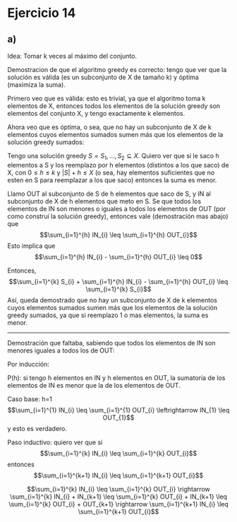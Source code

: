 # Ejercicio 14
## a) 
Idea: Tomar k veces al máximo del conjunto. 

Demostracion de que el algoritmo greedy es correcto: tengo que ver que la solución es válida (es un subconjunto de X de tamaño k) y óptima (maximiza la suma). 

Primero veo que es válida: esto es trivial, ya que el algoritmo toma k elementos de X, entonces todos los elementos de la solución greedy son elementos del conjunto X, y tengo exactamente k elementos. 

Ahora veo que es óptima, o sea, que no hay un subconjunto de X de k elementos cuyos elementos sumados sumen más que los elementos de la solución greedy sumados: 

Tengo una solución greedy $S={S_1, ..., S_2} \subseteq X$. Quiero ver que si le saco h elementos a S y los reemplazo por h elementos (distintos a los que saco) de X, con $0 \leq h \leq k$ y $|S| + h \leq X$ (o sea, hay elementos suficientes que no esten en S para reemplazar a los que saco)  entonces la suma es menor. 

Llamo OUT al subconjunto de S de h elementos que saco de S, y IN al subconjunto de X de h elementos que meto en S. Se que todos los elementos de IN son menores o iguales a todos los elementos de OUT (por como construí la solución greedy), entonces vale (demostración mas abajo) que  $$\sum_{i=1}^{h} IN_{i} \leq \sum_{i=1}^{h} OUT_{i}$$ Esto implica que $$\sum_{i=1}^{h} IN_{i} - \sum_{i=1}^{h} OUT_{i} \leq 0$$

Entonces, $$\sum_{i=1}^{k} S_{i} + \sum_{i=1}^{h} IN_{i} - \sum_{i=1}^{h} OUT_{i} \leq \sum_{i=1}^{k} S_{i}$$
Así, queda demostrado que no hay un subconjunto de X de k elementos cuyos elementos sumados sumen más que los elementos de la solución greedy sumados, ya que si reemplazo 1 o mas elementos, la suma es menor. 

------

Demostración que faltaba, sabiendo que todos los elementos de IN son menores iguales a todos los de OUT: 

Por inducción: 

P(h): si tengo h elementos en IN y h elementos en OUT, la sumatoria de los elementos de IN es menor que la de los elementos de OUT. 

Caso base: h=1
$$\sum_{i=1}^{1} IN_{i} \leq \sum_{i=1}^{1} OUT_{i} \leftrightarrow IN_{1} \leq OUT_{1}$$ y esto es verdadero. 
      
Paso inductivo: quiero ver que si $$\sum_{i=1}^{k} IN_{i} \leq \sum_{i=1}^{k} OUT_{i}$$ entonces $$\sum_{i=1}^{k+1} IN_{i} \leq \sum_{i=1}^{k+1} OUT_{i}$$

$$\sum_{i=1}^{k} IN_{i} \leq \sum_{i=1}^{k} OUT_{i} \rightarrow \sum_{i=1}^{k} IN_{i} + IN_{k+1} \leq \sum_{i=1}^{k} OUT_{i} + IN_{k+1} \leq \sum_{i=1}^{k} OUT_{i} + OUT_{k+1} \rightarrow \sum_{i=1}^{k+1} IN_{i}  \leq \sum_{i=1}^{k+1} OUT_{i}$$
